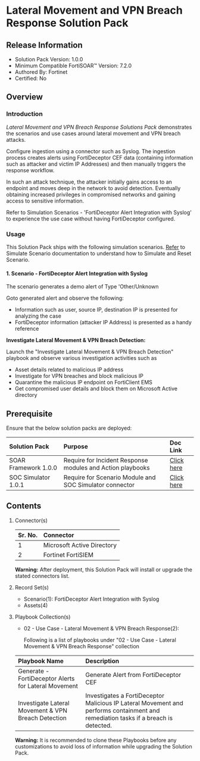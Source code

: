 # Lateral Movement and VPN Breach Response Solution Pack

## Release Information

- Solution Pack Version: 1.0.0
- Minimum Compatible FortiSOAR™ Version: 7.2.0
- Authored By: Fortinet
- Certified: No

## Overview

### Introduction

*Lateral Movement and VPN Breach Response Solutions Pack* demonstrates the scenarios and use cases around lateral movement and VPN breach attacks.

Configure ingestion using a connector such as Syslog. The ingestion process creates alerts using FortiDeceptor CEF data (containing information such as attacker and victim IP Addresses) and then manually triggers the response workflow.

In such an attack technique, the attacker initially gains access to an endpoint and moves deep in the network to avoid detection. Eventually obtaining increased privileges in compromised networks and gaining access to sensitive information.

Refer to Simulation Scenarios - 'FortiDeceptor Alert Integration with Syslog' to experience the use case without having FortiDeceptor configured.

### Usage

This Solution Pack ships with the following simulation scenarios. [Refer](https://github.com/fortinet-fortisoar/solution-pack-soc-simulator/blob/develop/docs/solution-pack-guide.md) to Simulate Scenario documentation to understand how to Simulate and Reset Scenario.

#### 1. Scenario - FortiDeceptor Alert Integration with Syslog

The scenario generates a demo alert of Type 'Other/Unknown

Goto generated alert and observe the following:

- Information such as user, source IP, destination IP is presented for analyzing the case
- FortiDeceptor information (attacker IP Address) is presented as a handy reference

**Investigate Lateral Movement & VPN Breach Detection:**

Launch the "Investigate Lateral Movement & VPN Breach Detection" playbook and observe various investigation activities such as

- Asset details related to malicious IP address
- Investigate for VPN breaches and block malicious IP
- Quarantine the malicious IP endpoint on FortiClient EMS
- Get compromised user details and block them on Microsoft Active directory

## Prerequisite

Ensure that the below solution packs are deployed:

|**Solution Pack**|**Purpose**|**Doc Link**|
| :- | :- | :- |
|SOAR Framework 1.0.0|Require for Incident Response modules and Action playbooks|[Click here](https://github.com/fortinet-fortisoar/solution-pack-soar-framework/blob/develop/README.md)|
|SOC Simulator 1.0.1|Require for Scenario Module and SOC Simulator connector| [Click here](https://github.com/fortinet-fortisoar/solution-pack-soc-simulator/blob/develop/README.md)|

## Contents

1. Connector(s)

    |**Sr. No.**|**Connector**|
    | :- | :- |
    |1|Microsoft Active Directory|
    |2|Fortinet FortiSIEM|

    **Warning:** After deployment, this Solution Pack will install or upgrade the stated connectors list.

2. Record Set(s)
    - Scenario(1): FortiDeceptor Alert Integration with Syslog
    - Assets(4)

3. Playbook Collection(s)

    - 02 - Use Case - Lateral Movement & VPN Breach Response(2):

        Following is a list of playbooks under "02 - Use Case - Lateral Movement & VPN Breach Response" collection

    |**Playbook Name**|**Description**|
    | :- | :- |
    |Generate - FortiDeceptor Alerts for Lateral Movement | Generate Alert from FortiDeceptor CEF|
    |Investigate Lateral Movement & VPN Breach Detection | Investigates a FortiDeceptor Malicious IP Lateral Movement and performs containment and remediation tasks if a breach is detected.|

     **Warning:** It is recommended to clone these Playbooks before any customizations to avoid loss of information while upgrading the Solution Pack.
